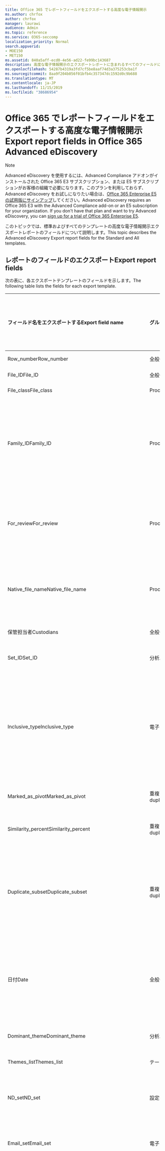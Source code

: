 ```yaml
---
title: Office 365 でレポートフィールドをエクスポートする高度な電子情報開示
ms.author: chrfox
author: chrfox
manager: laurawi
audience: Admin
ms.topic: reference
ms.service: O365-seccomp
localization_priority: Normal
search.appverid:
- MOE150
- MET150
ms.assetid: 840a5aff-ecd0-4e56-ad22-fe99bc143687
description: 高度な電子情報開示のエクスポートレポートに含まれるすべてのフィールドについて説明します。
ms.openlocfilehash: 54287b4319a3fd7cf5be8aaf74d3a375253cba1f
ms.sourcegitcommit: 8aa9f204b056f01bfb4c357347dc1592d0c9b688
ms.translationtype: MT
ms.contentlocale: ja-JP
ms.lasthandoff: 11/15/2019
ms.locfileid: "38686954"
---
```

# <a name="export-report-fields-in-office-365-advanced-ediscovery"></a><span data-ttu-id="c1015-103">Office 365 でレポートフィールドをエクスポートする高度な電子情報開示</span><span class="sxs-lookup"><span data-stu-id="c1015-103">Export report fields in Office 365 Advanced eDiscovery</span></span>

> [!NOTE]
> <span data-ttu-id="c1015-p101">Advanced eDiscovery を使用するには、Advanced Compliance アドオンがインストールされた Office 365 E3 サブスクリプション、または E5 サブスクリプションがお客様の組織で必要になります。このプランを利用しておらず、Advanced eDiscovery をお試しになりたい場合は、[Office 365 Enterprise E5 の試用版にサインアップ](https://go.microsoft.com/fwlink/p/?LinkID=698279)してください。</span><span class="sxs-lookup"><span data-stu-id="c1015-p101">Advanced eDiscovery requires an Office 365 E3 with the Advanced Compliance add-on or an E5 subscription for your organization. If you don't have that plan and want to try Advanced eDiscovery, you can [sign up for a trial of Office 365 Enterprise E5](https://go.microsoft.com/fwlink/p/?LinkID=698279).</span></span> 
  
<span data-ttu-id="c1015-106">このトピックでは、標準およびすべてのテンプレートの高度な電子情報開示エクスポートレポートのフィールドについて説明します。</span><span class="sxs-lookup"><span data-stu-id="c1015-106">This topic describes the Advanced eDiscovery Export report fields for the Standard and All templates.</span></span>
  
## <a name="export-report-fields"></a><span data-ttu-id="c1015-107">レポートのフィールドのエクスポート</span><span class="sxs-lookup"><span data-stu-id="c1015-107">Export report fields</span></span>

<span data-ttu-id="c1015-108">次の表に、各エクスポートテンプレートのフィールドを示します。</span><span class="sxs-lookup"><span data-stu-id="c1015-108">The following table lists the fields for each export template.</span></span>
  
|<span data-ttu-id="c1015-109">**フィールド名をエクスポートする**</span><span class="sxs-lookup"><span data-stu-id="c1015-109">**Export field name**</span></span>|<span data-ttu-id="c1015-110">**グループ**</span><span class="sxs-lookup"><span data-stu-id="c1015-110">**Group**</span></span>|<span data-ttu-id="c1015-111">**説明**</span><span class="sxs-lookup"><span data-stu-id="c1015-111">**Description**</span></span>|<span data-ttu-id="c1015-112">**標準テンプレートで使用可能**</span><span class="sxs-lookup"><span data-stu-id="c1015-112">**Available in Standard template**</span></span>|<span data-ttu-id="c1015-113">**すべてのテンプレートで使用可能**</span><span class="sxs-lookup"><span data-stu-id="c1015-113">**Available in All template**</span></span>|
|:-----|:-----|:-----|:-----|:-----|
|<span data-ttu-id="c1015-114">Row_number</span><span class="sxs-lookup"><span data-stu-id="c1015-114">Row_number</span></span>  <br/> |<span data-ttu-id="c1015-115">全般</span><span class="sxs-lookup"><span data-stu-id="c1015-115">General</span></span>  <br/> |<span data-ttu-id="c1015-116">行番号を指定します。</span><span class="sxs-lookup"><span data-stu-id="c1015-116">Row number.</span></span>  <br/> |<span data-ttu-id="c1015-117">あり</span><span class="sxs-lookup"><span data-stu-id="c1015-117">Yes</span></span>  <br/> |<span data-ttu-id="c1015-118">はい</span><span class="sxs-lookup"><span data-stu-id="c1015-118">Yes</span></span>  <br/> |
|<span data-ttu-id="c1015-119">File_ID</span><span class="sxs-lookup"><span data-stu-id="c1015-119">File_ID</span></span>  <br/> |<span data-ttu-id="c1015-120">全般</span><span class="sxs-lookup"><span data-stu-id="c1015-120">General</span></span>  <br/> |<span data-ttu-id="c1015-121">ファイル ID。</span><span class="sxs-lookup"><span data-stu-id="c1015-121">File ID.</span></span>  <br/> |<span data-ttu-id="c1015-122">あり</span><span class="sxs-lookup"><span data-stu-id="c1015-122">Yes</span></span>  <br/> |<span data-ttu-id="c1015-123">はい</span><span class="sxs-lookup"><span data-stu-id="c1015-123">Yes</span></span>  <br/> |
|<span data-ttu-id="c1015-124">File_class</span><span class="sxs-lookup"><span data-stu-id="c1015-124">File_class</span></span>  <br/> |<span data-ttu-id="c1015-125">Processing</span><span class="sxs-lookup"><span data-stu-id="c1015-125">Processing</span></span>  <br/> |<span data-ttu-id="c1015-126">File クラス。</span><span class="sxs-lookup"><span data-stu-id="c1015-126">File class.</span></span>  <br/> |<span data-ttu-id="c1015-127">あり</span><span class="sxs-lookup"><span data-stu-id="c1015-127">Yes</span></span>  <br/> |<span data-ttu-id="c1015-128">はい</span><span class="sxs-lookup"><span data-stu-id="c1015-128">Yes</span></span>  <br/> |
|<span data-ttu-id="c1015-129">Family_ID</span><span class="sxs-lookup"><span data-stu-id="c1015-129">Family_ID</span></span>  <br/> |<span data-ttu-id="c1015-130">Processing</span><span class="sxs-lookup"><span data-stu-id="c1015-130">Processing</span></span>  <br/> |<span data-ttu-id="c1015-131">ファイルをグループ化するために使用される数値識別子 (通常はメールインスタンスとその添付ファイル)。</span><span class="sxs-lookup"><span data-stu-id="c1015-131">Numeric identifier that is used to group files (usually email instance and its attachments).</span></span>  <br/> |<span data-ttu-id="c1015-132">あり</span><span class="sxs-lookup"><span data-stu-id="c1015-132">Yes</span></span>  <br/> |<span data-ttu-id="c1015-133">はい</span><span class="sxs-lookup"><span data-stu-id="c1015-133">Yes</span></span>  <br/> |
|<span data-ttu-id="c1015-134">For_review</span><span class="sxs-lookup"><span data-stu-id="c1015-134">For_review</span></span>  <br/> |<span data-ttu-id="c1015-135">Processing</span><span class="sxs-lookup"><span data-stu-id="c1015-135">Processing</span></span>  <br/> |<span data-ttu-id="c1015-136">フィールドがレビューのためにエクスポートに含まれることを示すフラグ。</span><span class="sxs-lookup"><span data-stu-id="c1015-136">Flag to indicate that the field will be included in export for review.</span></span>  <br/> |<span data-ttu-id="c1015-137">あり</span><span class="sxs-lookup"><span data-stu-id="c1015-137">Yes</span></span>  <br/> |<span data-ttu-id="c1015-138">はい</span><span class="sxs-lookup"><span data-stu-id="c1015-138">Yes</span></span>  <br/> |
|<span data-ttu-id="c1015-139">Native_file_name</span><span class="sxs-lookup"><span data-stu-id="c1015-139">Native_file_name</span></span>  <br/> |<span data-ttu-id="c1015-140">Processing</span><span class="sxs-lookup"><span data-stu-id="c1015-140">Processing</span></span>  <br/> |<span data-ttu-id="c1015-141">ネイティブファイル名。フォルダーと拡張子を参照しません。</span><span class="sxs-lookup"><span data-stu-id="c1015-141">Native file name, without referencing folder and extension.</span></span>  <br/> |<span data-ttu-id="c1015-142">あり</span><span class="sxs-lookup"><span data-stu-id="c1015-142">Yes</span></span>  <br/> |<span data-ttu-id="c1015-143">はい</span><span class="sxs-lookup"><span data-stu-id="c1015-143">Yes</span></span>  <br/> |
|<span data-ttu-id="c1015-144">保管担当者</span><span class="sxs-lookup"><span data-stu-id="c1015-144">Custodians</span></span>  <br/> |<span data-ttu-id="c1015-145">全般</span><span class="sxs-lookup"><span data-stu-id="c1015-145">General</span></span>  <br/> |<span data-ttu-id="c1015-146">ファイルの保管担当者。</span><span class="sxs-lookup"><span data-stu-id="c1015-146">Custodian of the file.</span></span>  <br/> |<span data-ttu-id="c1015-147">あり</span><span class="sxs-lookup"><span data-stu-id="c1015-147">Yes</span></span>  <br/> |<span data-ttu-id="c1015-148">はい</span><span class="sxs-lookup"><span data-stu-id="c1015-148">Yes</span></span>  <br/> |
|<span data-ttu-id="c1015-149">Set_ID</span><span class="sxs-lookup"><span data-stu-id="c1015-149">Set_ID</span></span>  <br/> |<span data-ttu-id="c1015-150">分析</span><span class="sxs-lookup"><span data-stu-id="c1015-150">Analyze</span></span>  <br/> |<span data-ttu-id="c1015-151">"ND set" または "Email set" id。</span><span class="sxs-lookup"><span data-stu-id="c1015-151">"ND set" or "Email set" id.</span></span>  <br/> |<span data-ttu-id="c1015-152">あり</span><span class="sxs-lookup"><span data-stu-id="c1015-152">Yes</span></span>  <br/> |<span data-ttu-id="c1015-153">はい</span><span class="sxs-lookup"><span data-stu-id="c1015-153">Yes</span></span>  <br/> |
|<span data-ttu-id="c1015-154">Inclusive_type</span><span class="sxs-lookup"><span data-stu-id="c1015-154">Inclusive_type</span></span>  <br/> |<span data-ttu-id="c1015-155">電子メール</span><span class="sxs-lookup"><span data-stu-id="c1015-155">Email</span></span>  <br/> |<span data-ttu-id="c1015-156">次の値に従ってファイルが包含されているかどうかを示します。 0-包含ではない、1-包括、2: 包括的コピー。</span><span class="sxs-lookup"><span data-stu-id="c1015-156">Indicates if file is inclusive, according to the following values: 0 - not inclusive, 1 - Inclusive, 2 - Inclusive minus, 3 - Inclusive copy.</span></span>  <br/> |<span data-ttu-id="c1015-157">あり</span><span class="sxs-lookup"><span data-stu-id="c1015-157">Yes</span></span>  <br/> |<span data-ttu-id="c1015-158">はい</span><span class="sxs-lookup"><span data-stu-id="c1015-158">Yes</span></span>  <br/> |
|<span data-ttu-id="c1015-159">Marked_as_pivot</span><span class="sxs-lookup"><span data-stu-id="c1015-159">Marked_as_pivot</span></span>  <br/> |<span data-ttu-id="c1015-160">重複の近似</span><span class="sxs-lookup"><span data-stu-id="c1015-160">Near duplicates</span></span>  <br/> |<span data-ttu-id="c1015-161">ファイルがピボットかどうかを示します。</span><span class="sxs-lookup"><span data-stu-id="c1015-161">Indicates if the file is a pivot.</span></span>  <br/> |<span data-ttu-id="c1015-162">あり</span><span class="sxs-lookup"><span data-stu-id="c1015-162">Yes</span></span>  <br/> |<span data-ttu-id="c1015-163">はい</span><span class="sxs-lookup"><span data-stu-id="c1015-163">Yes</span></span>  <br/> |
|<span data-ttu-id="c1015-164">Similarity_percent</span><span class="sxs-lookup"><span data-stu-id="c1015-164">Similarity_percent</span></span>  <br/> |<span data-ttu-id="c1015-165">重複の近似</span><span class="sxs-lookup"><span data-stu-id="c1015-165">Near duplicates</span></span>  <br/> |<span data-ttu-id="c1015-166">ピボットに対する類似性の割合。</span><span class="sxs-lookup"><span data-stu-id="c1015-166">Percentage of similarity relative to the pivot.</span></span>  <br/> |<span data-ttu-id="c1015-167">あり</span><span class="sxs-lookup"><span data-stu-id="c1015-167">Yes</span></span>  <br/> |<span data-ttu-id="c1015-168">はい</span><span class="sxs-lookup"><span data-stu-id="c1015-168">Yes</span></span>  <br/> |
|<span data-ttu-id="c1015-169">Duplicate_subset</span><span class="sxs-lookup"><span data-stu-id="c1015-169">Duplicate_subset</span></span>  <br/> |<span data-ttu-id="c1015-170">重複の近似</span><span class="sxs-lookup"><span data-stu-id="c1015-170">Near duplicates</span></span>  <br/> |<span data-ttu-id="c1015-171">重複したサブセットの一意の識別子。</span><span class="sxs-lookup"><span data-stu-id="c1015-171">Unique identifier of the duplicate subset.</span></span> <span data-ttu-id="c1015-172">ファイルが完全にテキストの複製であるかどうかを示します。</span><span class="sxs-lookup"><span data-stu-id="c1015-172">Indicates whether the file has exact text duplicates.</span></span>  <br/> |<span data-ttu-id="c1015-173">あり</span><span class="sxs-lookup"><span data-stu-id="c1015-173">Yes</span></span>  <br/> |<span data-ttu-id="c1015-174">はい</span><span class="sxs-lookup"><span data-stu-id="c1015-174">Yes</span></span>  <br/> |
|<span data-ttu-id="c1015-175">日付</span><span class="sxs-lookup"><span data-stu-id="c1015-175">Date</span></span>  <br/> |<span data-ttu-id="c1015-176">全般</span><span class="sxs-lookup"><span data-stu-id="c1015-176">General</span></span>  <br/> |<span data-ttu-id="c1015-177">ファイルの日付 (ファイルの種類によって異なります-電子メール: 送信日、ドキュメント: 日付が変更されます)。</span><span class="sxs-lookup"><span data-stu-id="c1015-177">Date of file (depends on file type - email: date sent; document: date modified).</span></span>  <br/> |<span data-ttu-id="c1015-178">あり</span><span class="sxs-lookup"><span data-stu-id="c1015-178">Yes</span></span>  <br/> |<span data-ttu-id="c1015-179">はい</span><span class="sxs-lookup"><span data-stu-id="c1015-179">Yes</span></span>  <br/> |
|<span data-ttu-id="c1015-180">Dominant_theme</span><span class="sxs-lookup"><span data-stu-id="c1015-180">Dominant_theme</span></span>  <br/> |<span data-ttu-id="c1015-181">分析</span><span class="sxs-lookup"><span data-stu-id="c1015-181">Analyze</span></span>  <br/> |<span data-ttu-id="c1015-182">ファイルの主なテーマ。</span><span class="sxs-lookup"><span data-stu-id="c1015-182">Primary Theme of the file.</span></span>  <br/> |<span data-ttu-id="c1015-183">あり</span><span class="sxs-lookup"><span data-stu-id="c1015-183">Yes</span></span>  <br/> |<span data-ttu-id="c1015-184">はい</span><span class="sxs-lookup"><span data-stu-id="c1015-184">Yes</span></span>  <br/> |
|<span data-ttu-id="c1015-185">Themes_list</span><span class="sxs-lookup"><span data-stu-id="c1015-185">Themes_list</span></span>  <br/> |<span data-ttu-id="c1015-186">テーマ</span><span class="sxs-lookup"><span data-stu-id="c1015-186">Themes</span></span>  <br/> |<span data-ttu-id="c1015-187">テーマ名のリスト。</span><span class="sxs-lookup"><span data-stu-id="c1015-187">List of Theme names.</span></span>  <br/> |<span data-ttu-id="c1015-188">あり</span><span class="sxs-lookup"><span data-stu-id="c1015-188">Yes</span></span>  <br/> |<span data-ttu-id="c1015-189">はい</span><span class="sxs-lookup"><span data-stu-id="c1015-189">Yes</span></span>  <br/> |
|<span data-ttu-id="c1015-190">ND_set</span><span class="sxs-lookup"><span data-stu-id="c1015-190">ND_set</span></span>  <br/> |<span data-ttu-id="c1015-191">設定</span><span class="sxs-lookup"><span data-stu-id="c1015-191">EquiSet</span></span>  <br/> |<span data-ttu-id="c1015-192">Nearduplicate セットの一意の数値識別子。</span><span class="sxs-lookup"><span data-stu-id="c1015-192">Unique numeric identifier of a Nearduplicate set.</span></span>  <br/> |<span data-ttu-id="c1015-193">あり</span><span class="sxs-lookup"><span data-stu-id="c1015-193">Yes</span></span>  <br/> |<span data-ttu-id="c1015-194">はい</span><span class="sxs-lookup"><span data-stu-id="c1015-194">Yes</span></span>  <br/> |
|<span data-ttu-id="c1015-195">Email_set</span><span class="sxs-lookup"><span data-stu-id="c1015-195">Email_set</span></span>  <br/> |<span data-ttu-id="c1015-196">電子メール</span><span class="sxs-lookup"><span data-stu-id="c1015-196">Email</span></span>  <br/> |<span data-ttu-id="c1015-197">電子メールセットの一意の数値識別子。</span><span class="sxs-lookup"><span data-stu-id="c1015-197">Unique numeric identifier of an Email set.</span></span>  <br/> |<span data-ttu-id="c1015-198">あり</span><span class="sxs-lookup"><span data-stu-id="c1015-198">Yes</span></span>  <br/> |<span data-ttu-id="c1015-199">はい</span><span class="sxs-lookup"><span data-stu-id="c1015-199">Yes</span></span>  <br/> |
|<span data-ttu-id="c1015-200">Email_thread</span><span class="sxs-lookup"><span data-stu-id="c1015-200">Email_thread</span></span>  <br/> |<span data-ttu-id="c1015-201">電子メール</span><span class="sxs-lookup"><span data-stu-id="c1015-201">Email</span></span>  <br/> |<span data-ttu-id="c1015-202">メールセット内の電子メールの位置について説明します。これは、ルートから現在の電子メールへのすべてのノード Id で構成され、ピリオドで区切られています。</span><span class="sxs-lookup"><span data-stu-id="c1015-202">Describes the position of the email within the Email set Consists of all Node IDs from the root to the current email, separated by periods.</span></span>  <br/> |<span data-ttu-id="c1015-203">あり</span><span class="sxs-lookup"><span data-stu-id="c1015-203">Yes</span></span>  <br/> |<span data-ttu-id="c1015-204">はい</span><span class="sxs-lookup"><span data-stu-id="c1015-204">Yes</span></span>  <br/> |
|<span data-ttu-id="c1015-205">Email_subject</span><span class="sxs-lookup"><span data-stu-id="c1015-205">Email_subject</span></span>  <br/> |<span data-ttu-id="c1015-206">電子メール</span><span class="sxs-lookup"><span data-stu-id="c1015-206">Email</span></span>  <br/> |<span data-ttu-id="c1015-207">電子メールの件名。</span><span class="sxs-lookup"><span data-stu-id="c1015-207">Subject of the email.</span></span>  <br/> |<span data-ttu-id="c1015-208">あり</span><span class="sxs-lookup"><span data-stu-id="c1015-208">Yes</span></span>  <br/> |<span data-ttu-id="c1015-209">はい</span><span class="sxs-lookup"><span data-stu-id="c1015-209">Yes</span></span>  <br/> |
|<span data-ttu-id="c1015-210">Email_date_sent</span><span class="sxs-lookup"><span data-stu-id="c1015-210">Email_date_sent</span></span>  <br/> |<span data-ttu-id="c1015-211">電子メール</span><span class="sxs-lookup"><span data-stu-id="c1015-211">Email</span></span>  <br/> |<span data-ttu-id="c1015-212">電子メールが送信された日付。</span><span class="sxs-lookup"><span data-stu-id="c1015-212">Date on which the email was sent.</span></span>  <br/> |<span data-ttu-id="c1015-213">あり</span><span class="sxs-lookup"><span data-stu-id="c1015-213">Yes</span></span>  <br/> |<span data-ttu-id="c1015-214">はい</span><span class="sxs-lookup"><span data-stu-id="c1015-214">Yes</span></span>  <br/> |
|<span data-ttu-id="c1015-215">Email_participants</span><span class="sxs-lookup"><span data-stu-id="c1015-215">Email_participants</span></span>  <br/> |<span data-ttu-id="c1015-216">電子メール</span><span class="sxs-lookup"><span data-stu-id="c1015-216">Email</span></span>  <br/> |<span data-ttu-id="c1015-217">電子メールスレッド内のすべての参加者の電子メールアドレス (欠落したリンクを含む)。</span><span class="sxs-lookup"><span data-stu-id="c1015-217">Email addresses of all participants in an email thread, including for missing links.</span></span>  <br/> |<span data-ttu-id="c1015-218">あり</span><span class="sxs-lookup"><span data-stu-id="c1015-218">Yes</span></span>  <br/> |<span data-ttu-id="c1015-219">はい</span><span class="sxs-lookup"><span data-stu-id="c1015-219">Yes</span></span>  <br/> |
|<span data-ttu-id="c1015-220">Email_participant_domains</span><span class="sxs-lookup"><span data-stu-id="c1015-220">Email_participant_domains</span></span>  <br/> |<span data-ttu-id="c1015-221">電子メール</span><span class="sxs-lookup"><span data-stu-id="c1015-221">Email</span></span>  <br/> |<span data-ttu-id="c1015-222">電子メールスレッド内のすべての参加者のドメイン (欠落したリンクを含む)。</span><span class="sxs-lookup"><span data-stu-id="c1015-222">Domains of all participants in an email thread, including for missing link.</span></span>  <br/> |<span data-ttu-id="c1015-223">あり</span><span class="sxs-lookup"><span data-stu-id="c1015-223">Yes</span></span>  <br/> |<span data-ttu-id="c1015-224">はい</span><span class="sxs-lookup"><span data-stu-id="c1015-224">Yes</span></span>  <br/> |
|<span data-ttu-id="c1015-225">Email_sender</span><span class="sxs-lookup"><span data-stu-id="c1015-225">Email_sender</span></span>  <br/> |<span data-ttu-id="c1015-226">電子メール</span><span class="sxs-lookup"><span data-stu-id="c1015-226">Email</span></span>  <br/> |<span data-ttu-id="c1015-227">電子メールの送信者の名前またはアドレス。</span><span class="sxs-lookup"><span data-stu-id="c1015-227">Email sender name and/or address.</span></span>  <br/> |<span data-ttu-id="c1015-228">あり</span><span class="sxs-lookup"><span data-stu-id="c1015-228">Yes</span></span>  <br/> |<span data-ttu-id="c1015-229">はい</span><span class="sxs-lookup"><span data-stu-id="c1015-229">Yes</span></span>  <br/> |
|<span data-ttu-id="c1015-230">Email_sender_domain</span><span class="sxs-lookup"><span data-stu-id="c1015-230">Email_sender_domain</span></span>  <br/> |<span data-ttu-id="c1015-231">電子メール</span><span class="sxs-lookup"><span data-stu-id="c1015-231">Email</span></span>  <br/> |<span data-ttu-id="c1015-232">電子メールの送信者のドメイン。</span><span class="sxs-lookup"><span data-stu-id="c1015-232">Email sender's domain.</span></span>  <br/> |<span data-ttu-id="c1015-233">あり</span><span class="sxs-lookup"><span data-stu-id="c1015-233">Yes</span></span>  <br/> |<span data-ttu-id="c1015-234">はい</span><span class="sxs-lookup"><span data-stu-id="c1015-234">Yes</span></span>  <br/> |
|<span data-ttu-id="c1015-235">Email_to</span><span class="sxs-lookup"><span data-stu-id="c1015-235">Email_to</span></span>  <br/> |<span data-ttu-id="c1015-236">電子メール</span><span class="sxs-lookup"><span data-stu-id="c1015-236">Email</span></span>  <br/> |<span data-ttu-id="c1015-237">電子メールの受信者に送信します。</span><span class="sxs-lookup"><span data-stu-id="c1015-237">To recipient of the email.</span></span>  <br/> |<span data-ttu-id="c1015-238">あり</span><span class="sxs-lookup"><span data-stu-id="c1015-238">Yes</span></span>  <br/> |<span data-ttu-id="c1015-239">はい</span><span class="sxs-lookup"><span data-stu-id="c1015-239">Yes</span></span>  <br/> |
|<span data-ttu-id="c1015-240">Email_cc</span><span class="sxs-lookup"><span data-stu-id="c1015-240">Email_cc</span></span>  <br/> |<span data-ttu-id="c1015-241">電子メール</span><span class="sxs-lookup"><span data-stu-id="c1015-241">Email</span></span>  <br/> |<span data-ttu-id="c1015-242">電子メールの CC 受信者。</span><span class="sxs-lookup"><span data-stu-id="c1015-242">CC recipient of the email.</span></span>  <br/> |<span data-ttu-id="c1015-243">あり</span><span class="sxs-lookup"><span data-stu-id="c1015-243">Yes</span></span>  <br/> |<span data-ttu-id="c1015-244">はい</span><span class="sxs-lookup"><span data-stu-id="c1015-244">Yes</span></span>  <br/> |
|<span data-ttu-id="c1015-245">Email_bcc</span><span class="sxs-lookup"><span data-stu-id="c1015-245">Email_bcc</span></span>  <br/> |<span data-ttu-id="c1015-246">電子メール</span><span class="sxs-lookup"><span data-stu-id="c1015-246">Email</span></span>  <br/> |<span data-ttu-id="c1015-247">電子メールの BCC 受信者。</span><span class="sxs-lookup"><span data-stu-id="c1015-247">BCC recipient of the email.</span></span>  <br/> |<span data-ttu-id="c1015-248">あり</span><span class="sxs-lookup"><span data-stu-id="c1015-248">Yes</span></span>  <br/> |<span data-ttu-id="c1015-249">はい</span><span class="sxs-lookup"><span data-stu-id="c1015-249">Yes</span></span>  <br/> |
|<span data-ttu-id="c1015-250">Email_recipient_domains</span><span class="sxs-lookup"><span data-stu-id="c1015-250">Email_recipient_domains</span></span>  <br/> |<span data-ttu-id="c1015-251">電子メール</span><span class="sxs-lookup"><span data-stu-id="c1015-251">Email</span></span>  <br/> |<span data-ttu-id="c1015-252">電子メール受信者ドメイン (宛先、CC、および BCC)。</span><span class="sxs-lookup"><span data-stu-id="c1015-252">Email recipients domains (To, CC, and BCC).</span></span>  <br/> |<span data-ttu-id="c1015-253">あり</span><span class="sxs-lookup"><span data-stu-id="c1015-253">Yes</span></span>  <br/> |<span data-ttu-id="c1015-254">はい</span><span class="sxs-lookup"><span data-stu-id="c1015-254">Yes</span></span>  <br/> |
|<span data-ttu-id="c1015-255">Email_date_received</span><span class="sxs-lookup"><span data-stu-id="c1015-255">Email_date_received</span></span>  <br/> |<span data-ttu-id="c1015-256">電子メール</span><span class="sxs-lookup"><span data-stu-id="c1015-256">Email</span></span>  <br/> |<span data-ttu-id="c1015-257">電子メールが受信された日付。</span><span class="sxs-lookup"><span data-stu-id="c1015-257">Date on which email was received.</span></span>  <br/> |<span data-ttu-id="c1015-258">あり</span><span class="sxs-lookup"><span data-stu-id="c1015-258">Yes</span></span>  <br/> |<span data-ttu-id="c1015-259">はい</span><span class="sxs-lookup"><span data-stu-id="c1015-259">Yes</span></span>  <br/> |
|<span data-ttu-id="c1015-260">Email_action</span><span class="sxs-lookup"><span data-stu-id="c1015-260">Email_action</span></span>  <br/> |<span data-ttu-id="c1015-261">電子メール</span><span class="sxs-lookup"><span data-stu-id="c1015-261">Email</span></span>  <br/> |<span data-ttu-id="c1015-262">値: メールの件名に従ってください。 "Forward" ("FW:")、"Reply" ("RE:" の場合) または "その他" (他の件名テキスト)。</span><span class="sxs-lookup"><span data-stu-id="c1015-262">Values: according to Email Subject: "Forward" (for "FW:"), "Reply" (for "RE:") or "Other" (other Subject text).</span></span>  <br/> |<span data-ttu-id="c1015-263">あり</span><span class="sxs-lookup"><span data-stu-id="c1015-263">Yes</span></span>  <br/> |<span data-ttu-id="c1015-264">はい</span><span class="sxs-lookup"><span data-stu-id="c1015-264">Yes</span></span>  <br/> |
|<span data-ttu-id="c1015-265">Meeting_Start_Date/Time</span><span class="sxs-lookup"><span data-stu-id="c1015-265">Meeting_Start_Date/Time</span></span>  <br/> ||<span data-ttu-id="c1015-266">会議アイテムが開始された日付と時刻。</span><span class="sxs-lookup"><span data-stu-id="c1015-266">The date and time at which a meeting item started.</span></span>  <br/> |<span data-ttu-id="c1015-267">あり</span><span class="sxs-lookup"><span data-stu-id="c1015-267">Yes</span></span>  <br/> |<span data-ttu-id="c1015-268">はい</span><span class="sxs-lookup"><span data-stu-id="c1015-268">Yes</span></span>  <br/> |
|<span data-ttu-id="c1015-269">Meeting_End_Date/Time</span><span class="sxs-lookup"><span data-stu-id="c1015-269">Meeting_End_Date/Time</span></span>  <br/> ||<span data-ttu-id="c1015-270">会議アイテムが終了した日付と時刻。</span><span class="sxs-lookup"><span data-stu-id="c1015-270">The date and time at which a meeting item ended.</span></span>  <br/> |<span data-ttu-id="c1015-271">あり</span><span class="sxs-lookup"><span data-stu-id="c1015-271">Yes</span></span>  <br/> |<span data-ttu-id="c1015-272">はい</span><span class="sxs-lookup"><span data-stu-id="c1015-272">Yes</span></span>  <br/> |
|<span data-ttu-id="c1015-273">File_relevance_score</span><span class="sxs-lookup"><span data-stu-id="c1015-273">File_relevance_score</span></span>  <br/> |<span data-ttu-id="c1015-274">関連性</span><span class="sxs-lookup"><span data-stu-id="c1015-274">Relevance</span></span>  <br/> |<span data-ttu-id="c1015-275">関連性スコア (0-100)。</span><span class="sxs-lookup"><span data-stu-id="c1015-275">Relevance score (0-100).</span></span> <span data-ttu-id="c1015-276">問題ごと。</span><span class="sxs-lookup"><span data-stu-id="c1015-276">Per issue.</span></span>  <br/> |<span data-ttu-id="c1015-277">あり</span><span class="sxs-lookup"><span data-stu-id="c1015-277">Yes</span></span>  <br/> |<span data-ttu-id="c1015-278">はい</span><span class="sxs-lookup"><span data-stu-id="c1015-278">Yes</span></span>  <br/> |
|<span data-ttu-id="c1015-279">Family_relevance_score</span><span class="sxs-lookup"><span data-stu-id="c1015-279">Family_relevance_score</span></span>  <br/> |<span data-ttu-id="c1015-280">関連性</span><span class="sxs-lookup"><span data-stu-id="c1015-280">Relevance</span></span>  <br/> |<span data-ttu-id="c1015-281">最大ファミリの関連性スコア (0-100)。</span><span class="sxs-lookup"><span data-stu-id="c1015-281">Max family Relevance score (0-100).</span></span> <span data-ttu-id="c1015-282">問題ごと。</span><span class="sxs-lookup"><span data-stu-id="c1015-282">Per issue.</span></span>  <br/> |<span data-ttu-id="c1015-283">あり</span><span class="sxs-lookup"><span data-stu-id="c1015-283">Yes</span></span>  <br/> |<span data-ttu-id="c1015-284">はい</span><span class="sxs-lookup"><span data-stu-id="c1015-284">Yes</span></span>  <br/> |
|<span data-ttu-id="c1015-285">Relevance_tag</span><span class="sxs-lookup"><span data-stu-id="c1015-285">Relevance_tag</span></span>  <br/> |<span data-ttu-id="c1015-286">関連性</span><span class="sxs-lookup"><span data-stu-id="c1015-286">Relevance</span></span>  <br/> |<span data-ttu-id="c1015-287">関連性のあるファイルに手動でタグ付けされたファイルのタグ付け。</span><span class="sxs-lookup"><span data-stu-id="c1015-287">Tagging of the file, if the file was manually tagged in Relevance.</span></span> <span data-ttu-id="c1015-288">問題ごと。</span><span class="sxs-lookup"><span data-stu-id="c1015-288">Per issue.</span></span>  <br/> |<span data-ttu-id="c1015-289">あり</span><span class="sxs-lookup"><span data-stu-id="c1015-289">Yes</span></span>  <br/> |<span data-ttu-id="c1015-290">はい</span><span class="sxs-lookup"><span data-stu-id="c1015-290">Yes</span></span>  <br/> |
|<span data-ttu-id="c1015-291">Relevance_load_group</span><span class="sxs-lookup"><span data-stu-id="c1015-291">Relevance_load_group</span></span>  <br/> |<span data-ttu-id="c1015-292">関連性</span><span class="sxs-lookup"><span data-stu-id="c1015-292">Relevance</span></span>  <br/> |<span data-ttu-id="c1015-293">問題ごとにフィールドを指定したファイルの関連性負荷グループ。</span><span class="sxs-lookup"><span data-stu-id="c1015-293">Relevance Load group, of the specified file, with a field per issue.</span></span>  <br/> |<span data-ttu-id="c1015-294">あり</span><span class="sxs-lookup"><span data-stu-id="c1015-294">Yes</span></span>  <br/> |<span data-ttu-id="c1015-295">はい</span><span class="sxs-lookup"><span data-stu-id="c1015-295">Yes</span></span>  <br/> |
|<span data-ttu-id="c1015-296">Normalized_relevance_score</span><span class="sxs-lookup"><span data-stu-id="c1015-296">Normalized_relevance_score</span></span>  <br/> |<span data-ttu-id="c1015-297">関連性</span><span class="sxs-lookup"><span data-stu-id="c1015-297">Relevance</span></span>  <br/> |<span data-ttu-id="c1015-298">正規化された関連性スコア (0-100)。これは、問題と負荷の間で比較できます。</span><span class="sxs-lookup"><span data-stu-id="c1015-298">Normalized Relevance score (0-100), which is comparable between issues and loads.</span></span>  <br/> |<span data-ttu-id="c1015-299">あり</span><span class="sxs-lookup"><span data-stu-id="c1015-299">Yes</span></span>  <br/> |<span data-ttu-id="c1015-300">はい</span><span class="sxs-lookup"><span data-stu-id="c1015-300">Yes</span></span>  <br/> |
|<span data-ttu-id="c1015-301">Marked_as_seed</span><span class="sxs-lookup"><span data-stu-id="c1015-301">Marked_as_seed</span></span>  <br/> |<span data-ttu-id="c1015-302">関連性</span><span class="sxs-lookup"><span data-stu-id="c1015-302">Relevance</span></span>  <br/> |<span data-ttu-id="c1015-303">ファイルのタグ付け (issue/category ごとに関連するシードファイルとして設定されている場合)。</span><span class="sxs-lookup"><span data-stu-id="c1015-303">Tagging of the file, if it was set to be as a seed file in Relevance Per issue/category.</span></span>  <br/> |<span data-ttu-id="c1015-304">あり</span><span class="sxs-lookup"><span data-stu-id="c1015-304">Yes</span></span>  <br/> |<span data-ttu-id="c1015-305">はい</span><span class="sxs-lookup"><span data-stu-id="c1015-305">Yes</span></span>  <br/> |
|<span data-ttu-id="c1015-306">Marked_as_pre タグ付き</span><span class="sxs-lookup"><span data-stu-id="c1015-306">Marked_as_pre-tagged</span></span>  <br/> |<span data-ttu-id="c1015-307">関連性</span><span class="sxs-lookup"><span data-stu-id="c1015-307">Relevance</span></span>  <br/> |<span data-ttu-id="c1015-308">ファイルのタグ付け (issue/category ごとに関連性のあるタグ付け済みとして設定されている場合)。</span><span class="sxs-lookup"><span data-stu-id="c1015-308">Tagging of the file, if it was set as pre-tagged in Relevance Per issue/category.</span></span>  <br/> |<span data-ttu-id="c1015-309">あり</span><span class="sxs-lookup"><span data-stu-id="c1015-309">Yes</span></span>  <br/> |<span data-ttu-id="c1015-310">はい</span><span class="sxs-lookup"><span data-stu-id="c1015-310">Yes</span></span>  <br/> |
|<span data-ttu-id="c1015-311">Relevance_status_description</span><span class="sxs-lookup"><span data-stu-id="c1015-311">Relevance_status_description</span></span>  <br/> |<span data-ttu-id="c1015-312">関連性</span><span class="sxs-lookup"><span data-stu-id="c1015-312">Relevance</span></span>  <br/> |<span data-ttu-id="c1015-313">関連性状態の説明。</span><span class="sxs-lookup"><span data-stu-id="c1015-313">Description of the relevance status.</span></span>  <br/> |<span data-ttu-id="c1015-314">あり</span><span class="sxs-lookup"><span data-stu-id="c1015-314">Yes</span></span>  <br/> |<span data-ttu-id="c1015-315">はい</span><span class="sxs-lookup"><span data-stu-id="c1015-315">Yes</span></span>  <br/> |
|<span data-ttu-id="c1015-316">コメント</span><span class="sxs-lookup"><span data-stu-id="c1015-316">Comment</span></span>  <br/> |<span data-ttu-id="c1015-317">全般</span><span class="sxs-lookup"><span data-stu-id="c1015-317">General</span></span>  <br/> |<span data-ttu-id="c1015-318">ユーザーによって入力されたコメント。</span><span class="sxs-lookup"><span data-stu-id="c1015-318">Comment entered by the user.</span></span>  <br/> |<span data-ttu-id="c1015-319">あり</span><span class="sxs-lookup"><span data-stu-id="c1015-319">Yes</span></span>  <br/> |<span data-ttu-id="c1015-320">はい</span><span class="sxs-lookup"><span data-stu-id="c1015-320">Yes</span></span>  <br/> |
|<span data-ttu-id="c1015-321">Export_input_path</span><span class="sxs-lookup"><span data-stu-id="c1015-321">Export_input_path</span></span>  <br/> |<span data-ttu-id="c1015-322">Processing</span><span class="sxs-lookup"><span data-stu-id="c1015-322">Processing</span></span>  <br/> |<span data-ttu-id="c1015-323">入力パスをエクスポートします。</span><span class="sxs-lookup"><span data-stu-id="c1015-323">Export input path.</span></span>  <br/> |<span data-ttu-id="c1015-324">あり</span><span class="sxs-lookup"><span data-stu-id="c1015-324">Yes</span></span>  <br/> |<span data-ttu-id="c1015-325">はい</span><span class="sxs-lookup"><span data-stu-id="c1015-325">Yes</span></span>  <br/> |
|<span data-ttu-id="c1015-326">Pivot_ID</span><span class="sxs-lookup"><span data-stu-id="c1015-326">Pivot_ID</span></span>  <br/> |<span data-ttu-id="c1015-327">重複の近似</span><span class="sxs-lookup"><span data-stu-id="c1015-327">Near Duplicates</span></span>  <br/> |<span data-ttu-id="c1015-328">ファイルのピボット ID。</span><span class="sxs-lookup"><span data-stu-id="c1015-328">Pivot ID of the file.</span></span>  <br/> |<span data-ttu-id="c1015-329">あり</span><span class="sxs-lookup"><span data-stu-id="c1015-329">Yes</span></span>  <br/> |<span data-ttu-id="c1015-330">はい</span><span class="sxs-lookup"><span data-stu-id="c1015-330">Yes</span></span>  <br/> |
|<span data-ttu-id="c1015-331">Family_size</span><span class="sxs-lookup"><span data-stu-id="c1015-331">Family_size</span></span>  <br/> |<span data-ttu-id="c1015-332">Processing</span><span class="sxs-lookup"><span data-stu-id="c1015-332">Processing</span></span>  <br/> |<span data-ttu-id="c1015-333">ファミリ内のファイルの数。</span><span class="sxs-lookup"><span data-stu-id="c1015-333">Number of files in a family.</span></span>  <br/> |<span data-ttu-id="c1015-334">あり</span><span class="sxs-lookup"><span data-stu-id="c1015-334">Yes</span></span>  <br/> |<span data-ttu-id="c1015-335">はい</span><span class="sxs-lookup"><span data-stu-id="c1015-335">Yes</span></span>  <br/> |
|<span data-ttu-id="c1015-336">Native_type</span><span class="sxs-lookup"><span data-stu-id="c1015-336">Native_type</span></span>  <br/> |<span data-ttu-id="c1015-337">Processing</span><span class="sxs-lookup"><span data-stu-id="c1015-337">Processing</span></span>  <br/> |<span data-ttu-id="c1015-338">ネイティブファイルの種類。</span><span class="sxs-lookup"><span data-stu-id="c1015-338">Native file type.</span></span> <span data-ttu-id="c1015-339">たとえば、スプレッドシートやプレゼンテーションなどです。</span><span class="sxs-lookup"><span data-stu-id="c1015-339">For example, spreadsheet or presentation.</span></span>  <br/> |<span data-ttu-id="c1015-340">あり</span><span class="sxs-lookup"><span data-stu-id="c1015-340">Yes</span></span>  <br/> |<span data-ttu-id="c1015-341">はい</span><span class="sxs-lookup"><span data-stu-id="c1015-341">Yes</span></span>  <br/> |
|<span data-ttu-id="c1015-342">Native_MD5</span><span class="sxs-lookup"><span data-stu-id="c1015-342">Native_MD5</span></span>  <br/> |<span data-ttu-id="c1015-343">Processing</span><span class="sxs-lookup"><span data-stu-id="c1015-343">Processing</span></span>  <br/> |<span data-ttu-id="c1015-344">ネイティブファイルの MD5 ハッシュ値。</span><span class="sxs-lookup"><span data-stu-id="c1015-344">MD5 hash value of the native file.</span></span>  <br/> |<span data-ttu-id="c1015-345">あり</span><span class="sxs-lookup"><span data-stu-id="c1015-345">Yes</span></span>  <br/> |<span data-ttu-id="c1015-346">はい</span><span class="sxs-lookup"><span data-stu-id="c1015-346">Yes</span></span>  <br/> |
|<span data-ttu-id="c1015-347">Native_size</span><span class="sxs-lookup"><span data-stu-id="c1015-347">Native_size</span></span>  <br/> |<span data-ttu-id="c1015-348">Processing</span><span class="sxs-lookup"><span data-stu-id="c1015-348">Processing</span></span>  <br/> |<span data-ttu-id="c1015-349">ネイティブファイルサイズ。</span><span class="sxs-lookup"><span data-stu-id="c1015-349">Native file size.</span></span>  <br/> |<span data-ttu-id="c1015-350">あり</span><span class="sxs-lookup"><span data-stu-id="c1015-350">Yes</span></span>  <br/> |<span data-ttu-id="c1015-351">はい</span><span class="sxs-lookup"><span data-stu-id="c1015-351">Yes</span></span>  <br/> |
|<span data-ttu-id="c1015-352">Native_extension</span><span class="sxs-lookup"><span data-stu-id="c1015-352">Native_extension</span></span>  <br/> |<span data-ttu-id="c1015-353">Processing</span><span class="sxs-lookup"><span data-stu-id="c1015-353">Processing</span></span>  <br/> |<span data-ttu-id="c1015-354">ネイティブファイル拡張子。</span><span class="sxs-lookup"><span data-stu-id="c1015-354">Native file extension.</span></span>  <br/> |<span data-ttu-id="c1015-355">あり</span><span class="sxs-lookup"><span data-stu-id="c1015-355">Yes</span></span>  <br/> |<span data-ttu-id="c1015-356">はい</span><span class="sxs-lookup"><span data-stu-id="c1015-356">Yes</span></span>  <br/> |
|<span data-ttu-id="c1015-357">Doc_date_modified</span><span class="sxs-lookup"><span data-stu-id="c1015-357">Doc_date_modified</span></span>  <br/> |<span data-ttu-id="c1015-358">ドキュメントのプロパティ</span><span class="sxs-lookup"><span data-stu-id="c1015-358">Document Properties</span></span>  <br/> |<span data-ttu-id="c1015-359">日付ネイティブファイルが変更されたので、ファイルのメタデータから取得しました。</span><span class="sxs-lookup"><span data-stu-id="c1015-359">Date native file was modified, taken from the file's metadata.</span></span>  <br/> |<span data-ttu-id="c1015-360">あり</span><span class="sxs-lookup"><span data-stu-id="c1015-360">Yes</span></span>  <br/> |<span data-ttu-id="c1015-361">はい</span><span class="sxs-lookup"><span data-stu-id="c1015-361">Yes</span></span>  <br/> |
|<span data-ttu-id="c1015-362">Doc_date_created</span><span class="sxs-lookup"><span data-stu-id="c1015-362">Doc_date_created</span></span>  <br/> |<span data-ttu-id="c1015-363">ドキュメントのプロパティ</span><span class="sxs-lookup"><span data-stu-id="c1015-363">Document Properties</span></span>  <br/> |<span data-ttu-id="c1015-364">ファイルのメタデータから取得した、日付のネイティブファイルが作成されました。</span><span class="sxs-lookup"><span data-stu-id="c1015-364">Date native file was created, taken from the file's metadata.</span></span>  <br/> |<span data-ttu-id="c1015-365">あり</span><span class="sxs-lookup"><span data-stu-id="c1015-365">Yes</span></span>  <br/> |<span data-ttu-id="c1015-366">はい</span><span class="sxs-lookup"><span data-stu-id="c1015-366">Yes</span></span>  <br/> |
|<span data-ttu-id="c1015-367">Doc_modified_by</span><span class="sxs-lookup"><span data-stu-id="c1015-367">Doc_modified_by</span></span>  <br/> |<span data-ttu-id="c1015-368">ドキュメントのプロパティ</span><span class="sxs-lookup"><span data-stu-id="c1015-368">Document Properties</span></span>  <br/> |<span data-ttu-id="c1015-369">ファイルのメタデータから取得した、ネイティブファイルを変更したユーザー。</span><span class="sxs-lookup"><span data-stu-id="c1015-369">User who modified native file, taken from the file's metadata.</span></span>  <br/> |<span data-ttu-id="c1015-370">あり</span><span class="sxs-lookup"><span data-stu-id="c1015-370">Yes</span></span>  <br/> |<span data-ttu-id="c1015-371">はい</span><span class="sxs-lookup"><span data-stu-id="c1015-371">Yes</span></span>  <br/> |
|<span data-ttu-id="c1015-372">O365_date_modified</span><span class="sxs-lookup"><span data-stu-id="c1015-372">O365_date_modified</span></span>  <br/> |<span data-ttu-id="c1015-373">ドキュメントのプロパティ</span><span class="sxs-lookup"><span data-stu-id="c1015-373">Document Properties</span></span>  <br/> |<span data-ttu-id="c1015-374">日付ネイティブファイルが変更されました。 SharePoint または Exchange フィールドのいずれかを使用します。</span><span class="sxs-lookup"><span data-stu-id="c1015-374">Date native file was modified, taken from the either SharePoint or Exchange fields.</span></span>  <br/> |<span data-ttu-id="c1015-375">あり</span><span class="sxs-lookup"><span data-stu-id="c1015-375">Yes</span></span>  <br/> |<span data-ttu-id="c1015-376">はい</span><span class="sxs-lookup"><span data-stu-id="c1015-376">Yes</span></span>  <br/> |
|<span data-ttu-id="c1015-377">O365_date_created</span><span class="sxs-lookup"><span data-stu-id="c1015-377">O365_date_created</span></span>  <br/> |<span data-ttu-id="c1015-378">ドキュメントのプロパティ</span><span class="sxs-lookup"><span data-stu-id="c1015-378">Document Properties</span></span>  <br/> |<span data-ttu-id="c1015-379">日付ネイティブファイルが作成されました。これは、SharePoint または Exchange フィールドから取得されます。</span><span class="sxs-lookup"><span data-stu-id="c1015-379">Date native file was created, taken from either SharePoint or Exchange fields.</span></span>  <br/> |<span data-ttu-id="c1015-380">あり</span><span class="sxs-lookup"><span data-stu-id="c1015-380">Yes</span></span>  <br/> |<span data-ttu-id="c1015-381">はい</span><span class="sxs-lookup"><span data-stu-id="c1015-381">Yes</span></span>  <br/> |
|<span data-ttu-id="c1015-382">O365_modified_by</span><span class="sxs-lookup"><span data-stu-id="c1015-382">O365_modified_by</span></span>  <br/> |<span data-ttu-id="c1015-383">ドキュメントのプロパティ</span><span class="sxs-lookup"><span data-stu-id="c1015-383">Document Properties</span></span>  <br/> |<span data-ttu-id="c1015-384">SharePoint または Exchange のいずれかのフィールドから取得した、ネイティブファイルを最後に変更したユーザー。</span><span class="sxs-lookup"><span data-stu-id="c1015-384">User who last modified native file, taken from either SharePoint or Exchange fields.</span></span>  <br/> |<span data-ttu-id="c1015-385">あり</span><span class="sxs-lookup"><span data-stu-id="c1015-385">Yes</span></span>  <br/> |<span data-ttu-id="c1015-386">はい</span><span class="sxs-lookup"><span data-stu-id="c1015-386">Yes</span></span>  <br/> |
|<span data-ttu-id="c1015-387">Compound_path</span><span class="sxs-lookup"><span data-stu-id="c1015-387">Compound_path</span></span>  <br/> |<span data-ttu-id="c1015-388">Processing</span><span class="sxs-lookup"><span data-stu-id="c1015-388">Processing</span></span>  <br/> |<span data-ttu-id="c1015-389">複合ソースを含むネイティブファイルパス。</span><span class="sxs-lookup"><span data-stu-id="c1015-389">Native file path including its compound source.</span></span>  <br/> |<span data-ttu-id="c1015-390">あり</span><span class="sxs-lookup"><span data-stu-id="c1015-390">Yes</span></span>  <br/> |<span data-ttu-id="c1015-391">はい</span><span class="sxs-lookup"><span data-stu-id="c1015-391">Yes</span></span>  <br/> |
|<span data-ttu-id="c1015-392">Input_path</span><span class="sxs-lookup"><span data-stu-id="c1015-392">Input_path</span></span>  <br/> |<span data-ttu-id="c1015-393">Processing</span><span class="sxs-lookup"><span data-stu-id="c1015-393">Processing</span></span>  <br/> |<span data-ttu-id="c1015-394">入力ファイルのパス。</span><span class="sxs-lookup"><span data-stu-id="c1015-394">Path of the input file.</span></span>  <br/> |<span data-ttu-id="c1015-395">あり</span><span class="sxs-lookup"><span data-stu-id="c1015-395">Yes</span></span>  <br/> |<span data-ttu-id="c1015-396">はい</span><span class="sxs-lookup"><span data-stu-id="c1015-396">Yes</span></span>  <br/> |
|<span data-ttu-id="c1015-397">Input_date_modified</span><span class="sxs-lookup"><span data-stu-id="c1015-397">Input_date_modified</span></span>  <br/> |<span data-ttu-id="c1015-398">Processing</span><span class="sxs-lookup"><span data-stu-id="c1015-398">Processing</span></span>  <br/> |<span data-ttu-id="c1015-399">日付入力ファイルが最後に変更されました。</span><span class="sxs-lookup"><span data-stu-id="c1015-399">Date Input file was last modified.</span></span>  <br/> |<span data-ttu-id="c1015-400">あり</span><span class="sxs-lookup"><span data-stu-id="c1015-400">Yes</span></span>  <br/> |<span data-ttu-id="c1015-401">はい</span><span class="sxs-lookup"><span data-stu-id="c1015-401">Yes</span></span>  <br/> |
|<span data-ttu-id="c1015-402">ND_ET_sort_excl_attach</span><span class="sxs-lookup"><span data-stu-id="c1015-402">ND_ET_sort_excl_attach</span></span>  <br/> |<span data-ttu-id="c1015-403">分析</span><span class="sxs-lookup"><span data-stu-id="c1015-403">Analyze</span></span>  <br/> |<span data-ttu-id="c1015-404">校閲用の電子メールセットと ND セットの連結。</span><span class="sxs-lookup"><span data-stu-id="c1015-404">Concatenation of Email set and ND set for review.</span></span> <span data-ttu-id="c1015-405">' D ' は ND セットにプレフィックスとして追加され、"E" が電子メールセットに追加されます。</span><span class="sxs-lookup"><span data-stu-id="c1015-405">'D' is added as a prefix to ND sets, and 'E' is added to Email ssets.</span></span>  <br/> |<span data-ttu-id="c1015-406">あり</span><span class="sxs-lookup"><span data-stu-id="c1015-406">Yes</span></span>  <br/> |<span data-ttu-id="c1015-407">はい</span><span class="sxs-lookup"><span data-stu-id="c1015-407">Yes</span></span>  <br/> |
|<span data-ttu-id="c1015-408">ND_ET_sort_incl_attach</span><span class="sxs-lookup"><span data-stu-id="c1015-408">ND_ET_sort_incl_attach</span></span>  <br/> |<span data-ttu-id="c1015-409">分析</span><span class="sxs-lookup"><span data-stu-id="c1015-409">Analyze</span></span>  <br/> |<span data-ttu-id="c1015-410">電子メールセットとレビュー用の ND セットの連結は、ND セットにプレフィックスとして追加され、"E" が電子メールセットに追加されます。</span><span class="sxs-lookup"><span data-stu-id="c1015-410">Concatenation of Email set and ND set for review 'D' is added as a prefix to ND sets, and 'E' is added to Email sets.</span></span> <span data-ttu-id="c1015-411">さらに、Email_set 内の各電子メールの後に適切な添付ファイルが続きます。</span><span class="sxs-lookup"><span data-stu-id="c1015-411">In addition, each email within an Email_set is followed by its appropriate attachments.</span></span>  <br/> |<span data-ttu-id="c1015-412">あり</span><span class="sxs-lookup"><span data-stu-id="c1015-412">Yes</span></span>  <br/> |<span data-ttu-id="c1015-413">はい</span><span class="sxs-lookup"><span data-stu-id="c1015-413">Yes</span></span>  <br/> |
|<span data-ttu-id="c1015-414">Deduped_custodians</span><span class="sxs-lookup"><span data-stu-id="c1015-414">Deduped_custodians</span></span>  <br/> |<span data-ttu-id="c1015-415">全般</span><span class="sxs-lookup"><span data-stu-id="c1015-415">General</span></span>  <br/> |<span data-ttu-id="c1015-416">保管担当者の duped ファイル</span><span class="sxs-lookup"><span data-stu-id="c1015-416">Custodians of de-duped files</span></span>  <br/> |<span data-ttu-id="c1015-417">あり</span><span class="sxs-lookup"><span data-stu-id="c1015-417">Yes</span></span>  <br/> |<span data-ttu-id="c1015-418">はい</span><span class="sxs-lookup"><span data-stu-id="c1015-418">Yes</span></span>  <br/> |
|<span data-ttu-id="c1015-419">Deduped_file_IDs</span><span class="sxs-lookup"><span data-stu-id="c1015-419">Deduped_file_IDs</span></span>  <br/> |<span data-ttu-id="c1015-420">全般</span><span class="sxs-lookup"><span data-stu-id="c1015-420">General</span></span>  <br/> |<span data-ttu-id="c1015-421">Duped ファイルの Id</span><span class="sxs-lookup"><span data-stu-id="c1015-421">IDs of de-duped files</span></span>  <br/> |<span data-ttu-id="c1015-422">あり</span><span class="sxs-lookup"><span data-stu-id="c1015-422">Yes</span></span>  <br/> |<span data-ttu-id="c1015-423">はい</span><span class="sxs-lookup"><span data-stu-id="c1015-423">Yes</span></span>  <br/> |
|<span data-ttu-id="c1015-424">Deduped_paths</span><span class="sxs-lookup"><span data-stu-id="c1015-424">Deduped_paths</span></span>  <br/> |<span data-ttu-id="c1015-425">全般</span><span class="sxs-lookup"><span data-stu-id="c1015-425">General</span></span>  <br/> |<span data-ttu-id="c1015-426">Duped ファイルのパス</span><span class="sxs-lookup"><span data-stu-id="c1015-426">Paths of de-duped files</span></span>  <br/> |<span data-ttu-id="c1015-427">あり</span><span class="sxs-lookup"><span data-stu-id="c1015-427">Yes</span></span>  <br/> |<span data-ttu-id="c1015-428">はい</span><span class="sxs-lookup"><span data-stu-id="c1015-428">Yes</span></span>  <br/> |
|<span data-ttu-id="c1015-429">File_key</span><span class="sxs-lookup"><span data-stu-id="c1015-429">File_key</span></span>  <br/> |<span data-ttu-id="c1015-430">全般</span><span class="sxs-lookup"><span data-stu-id="c1015-430">General</span></span>  <br/> |<span data-ttu-id="c1015-431">今後の使用のための内部識別子。</span><span class="sxs-lookup"><span data-stu-id="c1015-431">Internal identifier for future use.</span></span>  <br/> |<span data-ttu-id="c1015-432">あり</span><span class="sxs-lookup"><span data-stu-id="c1015-432">Yes</span></span>  <br/> |<span data-ttu-id="c1015-433">はい</span><span class="sxs-lookup"><span data-stu-id="c1015-433">Yes</span></span>  <br/> |
|<span data-ttu-id="c1015-434">Export_native_path</span><span class="sxs-lookup"><span data-stu-id="c1015-434">Export_native_path</span></span>  <br/> |<span data-ttu-id="c1015-435">Processing</span><span class="sxs-lookup"><span data-stu-id="c1015-435">Processing</span></span>  <br/> |<span data-ttu-id="c1015-436">エクスポートパッケージ内のネイティブファイルのパス。</span><span class="sxs-lookup"><span data-stu-id="c1015-436">Path of the native file in the export package.</span></span>  <br/> |<span data-ttu-id="c1015-437">あり</span><span class="sxs-lookup"><span data-stu-id="c1015-437">Yes</span></span>  <br/> |<span data-ttu-id="c1015-438">はい</span><span class="sxs-lookup"><span data-stu-id="c1015-438">Yes</span></span>  <br/> |
|<span data-ttu-id="c1015-439">Extracted_text_path</span><span class="sxs-lookup"><span data-stu-id="c1015-439">Extracted_text_path</span></span>  <br/> |<span data-ttu-id="c1015-440">Processing</span><span class="sxs-lookup"><span data-stu-id="c1015-440">Processing</span></span>  <br/> |<span data-ttu-id="c1015-441">抽出されたファイルのパス。</span><span class="sxs-lookup"><span data-stu-id="c1015-441">Path of the extracted file.</span></span>  <br/> |<span data-ttu-id="c1015-442">あり</span><span class="sxs-lookup"><span data-stu-id="c1015-442">Yes</span></span>  <br/> |<span data-ttu-id="c1015-443">はい</span><span class="sxs-lookup"><span data-stu-id="c1015-443">Yes</span></span>  <br/> |
|<span data-ttu-id="c1015-444">Process_batch</span><span class="sxs-lookup"><span data-stu-id="c1015-444">Process_batch</span></span>  <br/> |<span data-ttu-id="c1015-445">Processing</span><span class="sxs-lookup"><span data-stu-id="c1015-445">Processing</span></span>  <br/> |<span data-ttu-id="c1015-446">インポートバッチのバッチ識別子。</span><span class="sxs-lookup"><span data-stu-id="c1015-446">Batch identifier for Import batch.</span></span>  <br/> |<span data-ttu-id="c1015-447">あり</span><span class="sxs-lookup"><span data-stu-id="c1015-447">Yes</span></span>  <br/> |<span data-ttu-id="c1015-448">はい</span><span class="sxs-lookup"><span data-stu-id="c1015-448">Yes</span></span>  <br/> |
|<span data-ttu-id="c1015-449">Process_status_ID</span><span class="sxs-lookup"><span data-stu-id="c1015-449">Process_status_ID</span></span>  <br/> |<span data-ttu-id="c1015-450">Processing</span><span class="sxs-lookup"><span data-stu-id="c1015-450">Processing</span></span>  <br/> |<span data-ttu-id="c1015-451">プロセスステージの状態を表す識別子。</span><span class="sxs-lookup"><span data-stu-id="c1015-451">Identifier representing Process stage status.</span></span>  <br/> |<span data-ttu-id="c1015-452">あり</span><span class="sxs-lookup"><span data-stu-id="c1015-452">Yes</span></span>  <br/> |<span data-ttu-id="c1015-453">はい</span><span class="sxs-lookup"><span data-stu-id="c1015-453">Yes</span></span>  <br/> |
|<span data-ttu-id="c1015-454">Process_status_description</span><span class="sxs-lookup"><span data-stu-id="c1015-454">Process_status_description</span></span>  <br/> |<span data-ttu-id="c1015-455">Processing</span><span class="sxs-lookup"><span data-stu-id="c1015-455">Processing</span></span>  <br/> |<span data-ttu-id="c1015-456">プロセスステージの状態の説明: 成功またはエラーの説明。</span><span class="sxs-lookup"><span data-stu-id="c1015-456">Process stage status description: successful or error description.</span></span>  <br/> |<span data-ttu-id="c1015-457">あり</span><span class="sxs-lookup"><span data-stu-id="c1015-457">Yes</span></span>  <br/> |<span data-ttu-id="c1015-458">はい</span><span class="sxs-lookup"><span data-stu-id="c1015-458">Yes</span></span>  <br/> |
|<span data-ttu-id="c1015-459">Export_status_ID</span><span class="sxs-lookup"><span data-stu-id="c1015-459">Export_status_ID</span></span>  <br/> |<span data-ttu-id="c1015-460">Processing</span><span class="sxs-lookup"><span data-stu-id="c1015-460">Processing</span></span>  <br/> |<span data-ttu-id="c1015-461">エクスポートの状態の ID。</span><span class="sxs-lookup"><span data-stu-id="c1015-461">ID of the export status.</span></span>  <br/> |<span data-ttu-id="c1015-462">あり</span><span class="sxs-lookup"><span data-stu-id="c1015-462">Yes</span></span>  <br/> |<span data-ttu-id="c1015-463">はい</span><span class="sxs-lookup"><span data-stu-id="c1015-463">Yes</span></span>  <br/> |
|<span data-ttu-id="c1015-464">Export_status_description</span><span class="sxs-lookup"><span data-stu-id="c1015-464">Export_status_description</span></span>  <br/> |<span data-ttu-id="c1015-465">Processing</span><span class="sxs-lookup"><span data-stu-id="c1015-465">Processing</span></span>  <br/> |<span data-ttu-id="c1015-466">エクスポートの状態の説明。成功またはエラーの説明。</span><span class="sxs-lookup"><span data-stu-id="c1015-466">Description of the export status; successful or error description.</span></span>  <br/> |<span data-ttu-id="c1015-467">あり</span><span class="sxs-lookup"><span data-stu-id="c1015-467">Yes</span></span>  <br/> |<span data-ttu-id="c1015-468">はい</span><span class="sxs-lookup"><span data-stu-id="c1015-468">Yes</span></span>  <br/> |
|<span data-ttu-id="c1015-469">Read_percent</span><span class="sxs-lookup"><span data-stu-id="c1015-469">Read_percent</span></span>  <br/> |<span data-ttu-id="c1015-470">関連性</span><span class="sxs-lookup"><span data-stu-id="c1015-470">Relevance</span></span>  <br/> |<span data-ttu-id="c1015-471">読み取り% (0-100)。</span><span class="sxs-lookup"><span data-stu-id="c1015-471">Read % (0-100).</span></span> <span data-ttu-id="c1015-472">問題ごと。</span><span class="sxs-lookup"><span data-stu-id="c1015-472">Per issue.</span></span>  <br/> |<span data-ttu-id="c1015-473">あり</span><span class="sxs-lookup"><span data-stu-id="c1015-473">Yes</span></span>  <br/> |<span data-ttu-id="c1015-474">はい</span><span class="sxs-lookup"><span data-stu-id="c1015-474">Yes</span></span>  <br/> |
|<span data-ttu-id="c1015-475">Doc_author</span><span class="sxs-lookup"><span data-stu-id="c1015-475">Doc_author</span></span>  <br/> |<span data-ttu-id="c1015-476">ドキュメント プロパティ</span><span class="sxs-lookup"><span data-stu-id="c1015-476">Document properties</span></span>  <br/> |<span data-ttu-id="c1015-477">ドキュメントのプロパティ: 作成者。</span><span class="sxs-lookup"><span data-stu-id="c1015-477">Document properties: author.</span></span>  <br/> |<span data-ttu-id="c1015-478">いいえ</span><span class="sxs-lookup"><span data-stu-id="c1015-478">No</span></span>  <br/> |<span data-ttu-id="c1015-479">あり</span><span class="sxs-lookup"><span data-stu-id="c1015-479">Yes</span></span>  <br/> |
|<span data-ttu-id="c1015-480">Doc_comments</span><span class="sxs-lookup"><span data-stu-id="c1015-480">Doc_comments</span></span>  <br/> |<span data-ttu-id="c1015-481">ドキュメント プロパティ</span><span class="sxs-lookup"><span data-stu-id="c1015-481">Document properties</span></span>  <br/> |<span data-ttu-id="c1015-482">ドキュメントのプロパティ: コメント。</span><span class="sxs-lookup"><span data-stu-id="c1015-482">Document properties: comments.</span></span>  <br/> |<span data-ttu-id="c1015-483">いいえ</span><span class="sxs-lookup"><span data-stu-id="c1015-483">No</span></span>  <br/> |<span data-ttu-id="c1015-484">あり</span><span class="sxs-lookup"><span data-stu-id="c1015-484">Yes</span></span>  <br/> |
|<span data-ttu-id="c1015-485">Doc_keywords</span><span class="sxs-lookup"><span data-stu-id="c1015-485">Doc_keywords</span></span>  <br/> |<span data-ttu-id="c1015-486">ドキュメント プロパティ</span><span class="sxs-lookup"><span data-stu-id="c1015-486">Document properties</span></span>  <br/> |<span data-ttu-id="c1015-487">ドキュメントのプロパティ: キーワード。</span><span class="sxs-lookup"><span data-stu-id="c1015-487">Document properties: keywords.</span></span>  <br/> |<span data-ttu-id="c1015-488">いいえ</span><span class="sxs-lookup"><span data-stu-id="c1015-488">No</span></span>  <br/> |<span data-ttu-id="c1015-489">あり</span><span class="sxs-lookup"><span data-stu-id="c1015-489">Yes</span></span>  <br/> |
|<span data-ttu-id="c1015-490">Doc_last_saved_by</span><span class="sxs-lookup"><span data-stu-id="c1015-490">Doc_last_saved_by</span></span>  <br/> |<span data-ttu-id="c1015-491">ドキュメント プロパティ</span><span class="sxs-lookup"><span data-stu-id="c1015-491">Document properties</span></span>  <br/> |<span data-ttu-id="c1015-492">ドキュメントのプロパティ: 最終保存者。</span><span class="sxs-lookup"><span data-stu-id="c1015-492">Document properties: last saved by.</span></span>  <br/> |<span data-ttu-id="c1015-493">いいえ</span><span class="sxs-lookup"><span data-stu-id="c1015-493">No</span></span>  <br/> |<span data-ttu-id="c1015-494">あり</span><span class="sxs-lookup"><span data-stu-id="c1015-494">Yes</span></span>  <br/> |
|<span data-ttu-id="c1015-495">Doc_revision</span><span class="sxs-lookup"><span data-stu-id="c1015-495">Doc_revision</span></span>  <br/> |<span data-ttu-id="c1015-496">ドキュメント プロパティ</span><span class="sxs-lookup"><span data-stu-id="c1015-496">Document properties</span></span>  <br/> |<span data-ttu-id="c1015-497">ドキュメントのプロパティ: リビジョン番号。</span><span class="sxs-lookup"><span data-stu-id="c1015-497">Document properties: revision number.</span></span>  <br/> |<span data-ttu-id="c1015-498">いいえ</span><span class="sxs-lookup"><span data-stu-id="c1015-498">No</span></span>  <br/> |<span data-ttu-id="c1015-499">あり</span><span class="sxs-lookup"><span data-stu-id="c1015-499">Yes</span></span>  <br/> |
|<span data-ttu-id="c1015-500">Doc_subject</span><span class="sxs-lookup"><span data-stu-id="c1015-500">Doc_subject</span></span>  <br/> |<span data-ttu-id="c1015-501">ドキュメント プロパティ</span><span class="sxs-lookup"><span data-stu-id="c1015-501">Document properties</span></span>  <br/> |<span data-ttu-id="c1015-502">ドキュメントのプロパティ: subject。</span><span class="sxs-lookup"><span data-stu-id="c1015-502">Document properties: subject.</span></span>  <br/> |<span data-ttu-id="c1015-503">いいえ</span><span class="sxs-lookup"><span data-stu-id="c1015-503">No</span></span>  <br/> |<span data-ttu-id="c1015-504">あり</span><span class="sxs-lookup"><span data-stu-id="c1015-504">Yes</span></span>  <br/> |
|<span data-ttu-id="c1015-505">Doc_template</span><span class="sxs-lookup"><span data-stu-id="c1015-505">Doc_template</span></span>  <br/> |<span data-ttu-id="c1015-506">ドキュメント プロパティ</span><span class="sxs-lookup"><span data-stu-id="c1015-506">Document properties</span></span>  <br/> |<span data-ttu-id="c1015-507">ドキュメントのプロパティ: テンプレート。</span><span class="sxs-lookup"><span data-stu-id="c1015-507">Document properties: template.</span></span>  <br/> |<span data-ttu-id="c1015-508">いいえ</span><span class="sxs-lookup"><span data-stu-id="c1015-508">No</span></span>  <br/> |<span data-ttu-id="c1015-509">あり</span><span class="sxs-lookup"><span data-stu-id="c1015-509">Yes</span></span>  <br/> |
|<span data-ttu-id="c1015-510">Doc_title</span><span class="sxs-lookup"><span data-stu-id="c1015-510">Doc_title</span></span>  <br/> |<span data-ttu-id="c1015-511">ドキュメント プロパティ</span><span class="sxs-lookup"><span data-stu-id="c1015-511">Document properties</span></span>  <br/> |<span data-ttu-id="c1015-512">ドキュメントのプロパティ: title。</span><span class="sxs-lookup"><span data-stu-id="c1015-512">Document properties: title.</span></span>  <br/> |<span data-ttu-id="c1015-513">いいえ</span><span class="sxs-lookup"><span data-stu-id="c1015-513">No</span></span>  <br/> |<span data-ttu-id="c1015-514">あり</span><span class="sxs-lookup"><span data-stu-id="c1015-514">Yes</span></span>  <br/> |
|<span data-ttu-id="c1015-515">Email_has_attachment</span><span class="sxs-lookup"><span data-stu-id="c1015-515">Email_has_attachment</span></span>  <br/> |<span data-ttu-id="c1015-516">電子メール</span><span class="sxs-lookup"><span data-stu-id="c1015-516">Email</span></span>  <br/> |<span data-ttu-id="c1015-517">電子メールに1つ以上の添付ファイルがあるかどうかを示します。</span><span class="sxs-lookup"><span data-stu-id="c1015-517">Indicates if the email has one or more attachments.</span></span>  <br/> |<span data-ttu-id="c1015-518">いいえ</span><span class="sxs-lookup"><span data-stu-id="c1015-518">No</span></span>  <br/> |<span data-ttu-id="c1015-519">あり</span><span class="sxs-lookup"><span data-stu-id="c1015-519">Yes</span></span>  <br/> |
|<span data-ttu-id="c1015-520">Email_importance</span><span class="sxs-lookup"><span data-stu-id="c1015-520">Email_importance</span></span>  <br/> |<span data-ttu-id="c1015-521">電子メール</span><span class="sxs-lookup"><span data-stu-id="c1015-521">Email</span></span>  <br/> |<span data-ttu-id="c1015-522">電子メールの重要度プロパティ。</span><span class="sxs-lookup"><span data-stu-id="c1015-522">Email importance property.</span></span>  <br/> |<span data-ttu-id="c1015-523">いいえ</span><span class="sxs-lookup"><span data-stu-id="c1015-523">No</span></span>  <br/> |<span data-ttu-id="c1015-524">あり</span><span class="sxs-lookup"><span data-stu-id="c1015-524">Yes</span></span>  <br/> |
|<span data-ttu-id="c1015-525">Email_level</span><span class="sxs-lookup"><span data-stu-id="c1015-525">Email_level</span></span>  <br/> |<span data-ttu-id="c1015-526">電子メール</span><span class="sxs-lookup"><span data-stu-id="c1015-526">Email</span></span>  <br/> |<span data-ttu-id="c1015-527">電子メールスレッド内の電子メールレベルを示します。</span><span class="sxs-lookup"><span data-stu-id="c1015-527">Indicates email's level within the email thread.</span></span> <span data-ttu-id="c1015-528">添付ファイルの場合は、添付された電子メールの値。</span><span class="sxs-lookup"><span data-stu-id="c1015-528">For attachments, the value of the attached email.</span></span>  <br/> |<span data-ttu-id="c1015-529">いいえ</span><span class="sxs-lookup"><span data-stu-id="c1015-529">No</span></span>  <br/> |<span data-ttu-id="c1015-530">あり</span><span class="sxs-lookup"><span data-stu-id="c1015-530">Yes</span></span>  <br/> |
|<span data-ttu-id="c1015-531">Email_recipients</span><span class="sxs-lookup"><span data-stu-id="c1015-531">Email_recipients</span></span>  <br/> |<span data-ttu-id="c1015-532">電子メール</span><span class="sxs-lookup"><span data-stu-id="c1015-532">Email</span></span>  <br/> |<span data-ttu-id="c1015-533">電子メール受信者の名前またはアドレス (宛先、CC、および BCC)。</span><span class="sxs-lookup"><span data-stu-id="c1015-533">Email recipients name and/or addresses (To, CC, and BCC).</span></span>  <br/> |<span data-ttu-id="c1015-534">いいえ</span><span class="sxs-lookup"><span data-stu-id="c1015-534">No</span></span>  <br/> |<span data-ttu-id="c1015-535">あり</span><span class="sxs-lookup"><span data-stu-id="c1015-535">Yes</span></span>  <br/> |
|<span data-ttu-id="c1015-536">Email_security</span><span class="sxs-lookup"><span data-stu-id="c1015-536">Email_security</span></span>  <br/> |<span data-ttu-id="c1015-537">電子メール</span><span class="sxs-lookup"><span data-stu-id="c1015-537">Email</span></span>  <br/> |<span data-ttu-id="c1015-538">電子メールのセキュリティプロパティ。</span><span class="sxs-lookup"><span data-stu-id="c1015-538">Email security property.</span></span>  <br/> |<span data-ttu-id="c1015-539">いいえ</span><span class="sxs-lookup"><span data-stu-id="c1015-539">No</span></span>  <br/> |<span data-ttu-id="c1015-540">あり</span><span class="sxs-lookup"><span data-stu-id="c1015-540">Yes</span></span>  <br/> |
|<span data-ttu-id="c1015-541">Email_sensitivity</span><span class="sxs-lookup"><span data-stu-id="c1015-541">Email_sensitivity</span></span>  <br/> |<span data-ttu-id="c1015-542">電子メール</span><span class="sxs-lookup"><span data-stu-id="c1015-542">Email</span></span>  <br/> |<span data-ttu-id="c1015-543">電子メールの秘密度のプロパティ。</span><span class="sxs-lookup"><span data-stu-id="c1015-543">Email sensitivity property.</span></span>  <br/> |<span data-ttu-id="c1015-544">いいえ</span><span class="sxs-lookup"><span data-stu-id="c1015-544">No</span></span>  <br/> |<span data-ttu-id="c1015-545">あり</span><span class="sxs-lookup"><span data-stu-id="c1015-545">Yes</span></span>  <br/> |
|<span data-ttu-id="c1015-546">Export_batch</span><span class="sxs-lookup"><span data-stu-id="c1015-546">Export_batch</span></span>  <br/> |<span data-ttu-id="c1015-547">Processing</span><span class="sxs-lookup"><span data-stu-id="c1015-547">Processing</span></span>  <br/> |<span data-ttu-id="c1015-548">ファイルの最終エクスポートバッチ名。</span><span class="sxs-lookup"><span data-stu-id="c1015-548">File's last Export batch name.</span></span>  <br/> |<span data-ttu-id="c1015-549">いいえ</span><span class="sxs-lookup"><span data-stu-id="c1015-549">No</span></span>  <br/> |<span data-ttu-id="c1015-550">あり</span><span class="sxs-lookup"><span data-stu-id="c1015-550">Yes</span></span>  <br/> |
|<span data-ttu-id="c1015-551">Export_session</span><span class="sxs-lookup"><span data-stu-id="c1015-551">Export_session</span></span>  <br/> |<span data-ttu-id="c1015-552">Processing</span><span class="sxs-lookup"><span data-stu-id="c1015-552">Processing</span></span>  <br/> |<span data-ttu-id="c1015-553">ファイルの最終エクスポートセッション Id (日付を含む)。</span><span class="sxs-lookup"><span data-stu-id="c1015-553">File's last Export session Id including date.</span></span>  <br/> |<span data-ttu-id="c1015-554">いいえ</span><span class="sxs-lookup"><span data-stu-id="c1015-554">No</span></span>  <br/> |<span data-ttu-id="c1015-555">あり</span><span class="sxs-lookup"><span data-stu-id="c1015-555">Yes</span></span>  <br/> |
|<span data-ttu-id="c1015-556">Extracted_text_length</span><span class="sxs-lookup"><span data-stu-id="c1015-556">Extracted_text_length</span></span>  <br/> |<span data-ttu-id="c1015-557">Processing</span><span class="sxs-lookup"><span data-stu-id="c1015-557">Processing</span></span>  <br/> |<span data-ttu-id="c1015-558">抽出されたテキストファイルの文字の長さ。</span><span class="sxs-lookup"><span data-stu-id="c1015-558">Character length of the Extracted text file.</span></span>  <br/> |<span data-ttu-id="c1015-559">いいえ</span><span class="sxs-lookup"><span data-stu-id="c1015-559">No</span></span>  <br/> |<span data-ttu-id="c1015-560">あり</span><span class="sxs-lookup"><span data-stu-id="c1015-560">Yes</span></span>  <br/> |
|<span data-ttu-id="c1015-561">Family_duplicate_set</span><span class="sxs-lookup"><span data-stu-id="c1015-561">Family_duplicate_set</span></span>  <br/> |<span data-ttu-id="c1015-562">Processing</span><span class="sxs-lookup"><span data-stu-id="c1015-562">Processing</span></span>  <br/> |<span data-ttu-id="c1015-563">完全なテキストの重複があるファミリの数値識別子 (それぞれのファミリのすべてのメンバーは完全に重複しています)。</span><span class="sxs-lookup"><span data-stu-id="c1015-563">Numeric Identifier for families that are exact text duplicates of each other (respectively - all members of the families are exact duplicates).</span></span>  <br/> |<span data-ttu-id="c1015-564">いいえ</span><span class="sxs-lookup"><span data-stu-id="c1015-564">No</span></span>  <br/> |<span data-ttu-id="c1015-565">あり</span><span class="sxs-lookup"><span data-stu-id="c1015-565">Yes</span></span>  <br/> |
|<span data-ttu-id="c1015-566">Has_Text</span><span class="sxs-lookup"><span data-stu-id="c1015-566">Has_Text</span></span>  <br/> |<span data-ttu-id="c1015-567">Processing</span><span class="sxs-lookup"><span data-stu-id="c1015-567">Processing</span></span>  <br/> |<span data-ttu-id="c1015-568">ファイルにテキストがあるかどうかを示します。 0-いいえ。1-はい。</span><span class="sxs-lookup"><span data-stu-id="c1015-568">Indicates if there is a text in the file: 0 - no ; 1- yes.</span></span>  <br/> |<span data-ttu-id="c1015-569">いいえ</span><span class="sxs-lookup"><span data-stu-id="c1015-569">No</span></span>  <br/> |<span data-ttu-id="c1015-570">あり</span><span class="sxs-lookup"><span data-stu-id="c1015-570">Yes</span></span>  <br/> |
|<span data-ttu-id="c1015-571">Input_file_ID</span><span class="sxs-lookup"><span data-stu-id="c1015-571">Input_file_ID</span></span>  <br/> |<span data-ttu-id="c1015-572">Processing</span><span class="sxs-lookup"><span data-stu-id="c1015-572">Processing</span></span>  <br/> |<span data-ttu-id="c1015-573">ファイルの抽出元の入力ファイルの ID。</span><span class="sxs-lookup"><span data-stu-id="c1015-573">ID of the Input file from which file was extracted from.</span></span>  <br/> |<span data-ttu-id="c1015-574">いいえ</span><span class="sxs-lookup"><span data-stu-id="c1015-574">No</span></span>  <br/> |<span data-ttu-id="c1015-575">あり</span><span class="sxs-lookup"><span data-stu-id="c1015-575">Yes</span></span>  <br/> |
|<span data-ttu-id="c1015-576">Native_SHA_256</span><span class="sxs-lookup"><span data-stu-id="c1015-576">Native_SHA_256</span></span>  <br/> |<span data-ttu-id="c1015-577">Processing</span><span class="sxs-lookup"><span data-stu-id="c1015-577">Processing</span></span>  <br/> |<span data-ttu-id="c1015-578">SHA-256 ネイティブファイルのハッシュ値。</span><span class="sxs-lookup"><span data-stu-id="c1015-578">SHA-256 hash value of the native file.</span></span>  <br/> |<span data-ttu-id="c1015-579">いいえ</span><span class="sxs-lookup"><span data-stu-id="c1015-579">No</span></span>  <br/> |<span data-ttu-id="c1015-580">あり</span><span class="sxs-lookup"><span data-stu-id="c1015-580">Yes</span></span>  <br/> |
|<span data-ttu-id="c1015-581">O365_authors</span><span class="sxs-lookup"><span data-stu-id="c1015-581">O365_authors</span></span>  <br/> |<span data-ttu-id="c1015-582">ドキュメント プロパティ</span><span class="sxs-lookup"><span data-stu-id="c1015-582">Document properties</span></span>  <br/> |<span data-ttu-id="c1015-583">SharePoint または Exchange のいずれかのフィールドから取得した、ネイティブファイルを変更したユーザー。</span><span class="sxs-lookup"><span data-stu-id="c1015-583">Users who modified native file, taken from either SharePoint or Exchange fields.</span></span>  <br/> |<span data-ttu-id="c1015-584">いいえ</span><span class="sxs-lookup"><span data-stu-id="c1015-584">No</span></span>  <br/> |<span data-ttu-id="c1015-585">あり</span><span class="sxs-lookup"><span data-stu-id="c1015-585">Yes</span></span>  <br/> |
|<span data-ttu-id="c1015-586">O365_created_by</span><span class="sxs-lookup"><span data-stu-id="c1015-586">O365_created_by</span></span>  <br/> |<span data-ttu-id="c1015-587">ドキュメント プロパティ</span><span class="sxs-lookup"><span data-stu-id="c1015-587">Document properties</span></span>  <br/> |<span data-ttu-id="c1015-588">ネイティブファイルを作成したユーザー。 SharePoint または Exchange のいずれかのフィールドから取得されます。</span><span class="sxs-lookup"><span data-stu-id="c1015-588">User who created native file, taken from either SharePoint or Exchange fields.</span></span>  <br/> |<span data-ttu-id="c1015-589">いいえ</span><span class="sxs-lookup"><span data-stu-id="c1015-589">No</span></span>  <br/> |<span data-ttu-id="c1015-590">あり</span><span class="sxs-lookup"><span data-stu-id="c1015-590">Yes</span></span>  <br/> |
|<span data-ttu-id="c1015-591">Parent_node</span><span class="sxs-lookup"><span data-stu-id="c1015-591">Parent_node</span></span>  <br/> |<span data-ttu-id="c1015-592">電子メール</span><span class="sxs-lookup"><span data-stu-id="c1015-592">Email</span></span>  <br/> |<span data-ttu-id="c1015-593">電子メールスレッド内のノードを、リンクがない最も近い親ノードに関連付けます。</span><span class="sxs-lookup"><span data-stu-id="c1015-593">Relates a node in an email thread to the closest parent node that is not a missing link.</span></span>  <br/> |<span data-ttu-id="c1015-594">いいえ</span><span class="sxs-lookup"><span data-stu-id="c1015-594">No</span></span>  <br/> |<span data-ttu-id="c1015-595">あり</span><span class="sxs-lookup"><span data-stu-id="c1015-595">Yes</span></span>  <br/> |
|<span data-ttu-id="c1015-596">Set_order_inclusives_first</span><span class="sxs-lookup"><span data-stu-id="c1015-596">Set_order_inclusives_first</span></span>  <br/> |<span data-ttu-id="c1015-597">電子メール</span><span class="sxs-lookup"><span data-stu-id="c1015-597">Email</span></span>  <br/> |<span data-ttu-id="c1015-598">メールと添付ファイル: 時系列順 (Inclusives first)。</span><span class="sxs-lookup"><span data-stu-id="c1015-598">Emails and attachments: counter chronological order (Inclusives first).</span></span> <span data-ttu-id="c1015-599">ドキュメント: 最初にピボットと rest を類似性スコアで降順に並べ替えます。</span><span class="sxs-lookup"><span data-stu-id="c1015-599">Documents: pivots first and the rest by similarity score, descending.</span></span>  <br/> |<span data-ttu-id="c1015-600">いいえ</span><span class="sxs-lookup"><span data-stu-id="c1015-600">No</span></span>  <br/> |<span data-ttu-id="c1015-601">あり</span><span class="sxs-lookup"><span data-stu-id="c1015-601">Yes</span></span>  <br/> |
|<span data-ttu-id="c1015-602">Tagged_By</span><span class="sxs-lookup"><span data-stu-id="c1015-602">Tagged_By</span></span>  <br/> |<span data-ttu-id="c1015-603">関連性</span><span class="sxs-lookup"><span data-stu-id="c1015-603">Relevance</span></span>  <br/> |<span data-ttu-id="c1015-604">特定の問題に関連するファイルをタグ付けしたユーザー。</span><span class="sxs-lookup"><span data-stu-id="c1015-604">User who tagged the file in Relevance for the specific issue.</span></span>  <br/> |<span data-ttu-id="c1015-605">いいえ</span><span class="sxs-lookup"><span data-stu-id="c1015-605">No</span></span>  <br/> |<span data-ttu-id="c1015-606">あり</span><span class="sxs-lookup"><span data-stu-id="c1015-606">Yes</span></span>  <br/> |
|<span data-ttu-id="c1015-607">Word_count</span><span class="sxs-lookup"><span data-stu-id="c1015-607">Word_count</span></span>  <br/> |<span data-ttu-id="c1015-608">分析</span><span class="sxs-lookup"><span data-stu-id="c1015-608">Analyze</span></span>  <br/> |<span data-ttu-id="c1015-609">文書内の単語数を指定します。</span><span class="sxs-lookup"><span data-stu-id="c1015-609">Number of words in the document.</span></span>  <br/> |<span data-ttu-id="c1015-610">いいえ</span><span class="sxs-lookup"><span data-stu-id="c1015-610">No</span></span>  <br/> |<span data-ttu-id="c1015-611">あり</span><span class="sxs-lookup"><span data-stu-id="c1015-611">Yes</span></span>  <br/> |
|
   
## <a name="related-topics"></a><span data-ttu-id="c1015-612">関連項目</span><span class="sxs-lookup"><span data-stu-id="c1015-612">Related Topics</span></span>

[<span data-ttu-id="c1015-613">Office 365 Advanced eDiscovery</span><span class="sxs-lookup"><span data-stu-id="c1015-613">Office 365 Advanced eDiscovery</span></span>](office-365-advanced-ediscovery.md)
  
[<span data-ttu-id="c1015-614">高度な電子情報開示を使用してケースデータをエクスポートする</span><span class="sxs-lookup"><span data-stu-id="c1015-614">Exporting case data with Advanced eDiscovery</span></span>](export-case-data-in-advanced-ediscovery.md)
  
[<span data-ttu-id="c1015-615">結果のエクスポート</span><span class="sxs-lookup"><span data-stu-id="c1015-615">Exporting results</span></span>](export-results-in-advanced-ediscovery.md)
  
[<span data-ttu-id="c1015-616">バッチ履歴の表示と過去の結果のエクスポート</span><span class="sxs-lookup"><span data-stu-id="c1015-616">Viewing batch history and exporting past results</span></span>](view-batch-history-and-export-past-results.md)
  

